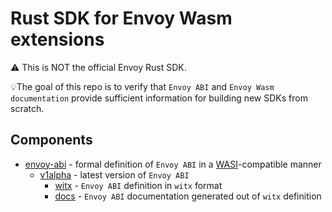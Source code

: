 # Rust SDK for Envoy Wasm extensions

⚠️ This is NOT the official Envoy Rust SDK.

💡The goal of this repo is to verify that `Envoy ABI` and `Envoy Wasm documentation` provide sufficient information for building new SDKs from scratch.

## Components

* [envoy-abi](./envoy-abi/) - formal definition of `Envoy ABI` in a [WASI](https://github.com/WebAssembly/WASI)-compatible manner
  * [v1alpha](./envoy-abi/v1alpha/) - latest version of `Envoy ABI`
    * [witx](./envoy-abi/v1alpha/witx) - `Envoy ABI` definition in `witx` format
    * [docs](./envoy-abi/v1alpha/docs/envoy_abi_v1alpha.md) - `Envoy ABI` documentation generated out of `witx` definition
